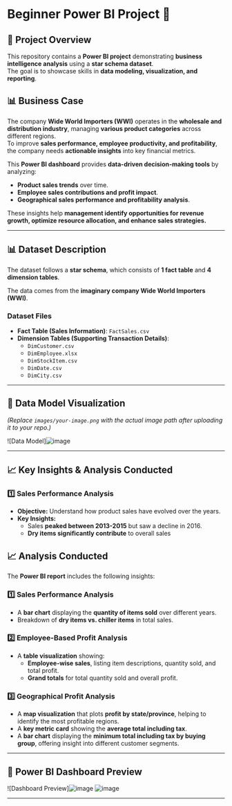 # Beginner Power BI Project 📌

## 📌 Project Overview
This repository contains a **Power BI project** demonstrating **business intelligence analysis** using a **star schema dataset**.  
The goal is to showcase skills in **data modeling, visualization, and reporting**.

## 📊 Business Case
The company **Wide World Importers (WWI)** operates in the **wholesale and distribution industry**, managing **various product categories** across different regions.  
To improve **sales performance, employee productivity, and profitability**, the company needs **actionable insights** into key financial metrics.  

This **Power BI dashboard** provides **data-driven decision-making tools** by analyzing:
- **Product sales trends** over time.
- **Employee sales contributions and profit impact**.
- **Geographical sales performance and profitability analysis**.

These insights help **management identify opportunities for revenue growth, optimize resource allocation, and enhance sales strategies.**

---

## 📊 Dataset Description
The dataset follows a **star schema**, which consists of **1 fact table** and **4 dimension tables**.

The data comes from the **imaginary company Wide World Importers (WWI)**.

### **Dataset Files**
- **Fact Table (Sales Information)**: `FactSales.csv`
- **Dimension Tables (Supporting Transaction Details)**:
  - `DimCustomer.csv`
  - `DimEmployee.xlsx`
  - `DimStockItem.csv`
  - `DimDate.csv`
  - `DimCity.csv`

---

## 📸 Data Model Visualization
*(Replace `images/your-image.png` with the actual image path after uploading it to your repo.)*

![Data Model]![image](https://github.com/user-attachments/assets/800639db-b114-47b4-975c-70eb0e314f85)


---

## 📈 Key Insights & Analysis Conducted

### 1️⃣ **Sales Performance Analysis**
- **Objective:** Understand how product sales have evolved over the years.
- **Key Insights:**
  - Sales **peaked between 2013-2015** but saw a decline in 2016.
  - **Dry items significantly contribute** to overall sales

## 📈 Analysis Conducted
The **Power BI report** includes the following insights:

### 1️⃣ **Sales Performance Analysis**
- A **bar chart** displaying the **quantity of items sold** over different years.
- Breakdown of **dry items vs. chiller items** in total sales.

### 2️⃣ **Employee-Based Profit Analysis**
- A **table visualization** showing:
  - **Employee-wise sales**, listing item descriptions, quantity sold, and total profit.
  - **Grand totals** for total quantity sold and overall profit.

### 3️⃣ **Geographical Profit Analysis**
- A **map visualization** that plots **profit by state/province**, helping to identify the most profitable regions.
- A **key metric card** showing the **average total including tax**.
- A **bar chart** displaying the **minimum total including tax by buying group**, offering insight into different customer segments.


---

## 📸 Power BI Dashboard Preview

![Dashboard Preview]![image](https://github.com/user-attachments/assets/f8f4f074-b625-4724-af9f-f3a5f7aa2945)
![image](https://github.com/user-attachments/assets/455d7feb-80cf-4c74-980a-ce29765fbe79)


---


